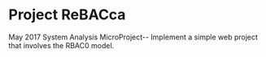 # Project ReBACca

May 2017 System Analysis MicroProject--
Implement a simple web project that involves the RBAC0 model.
